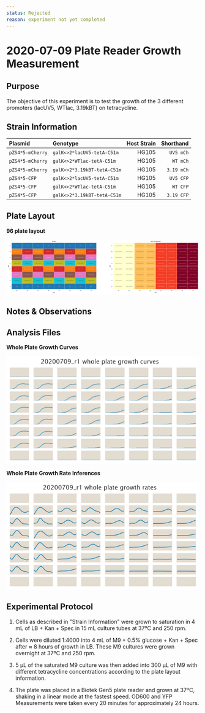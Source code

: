 ```yaml
---
status: Rejected
reason: experiment not yet completed
---
```


# 2020-07-09 Plate Reader Growth Measurement

## Purpose
The objective of this experiment is to test the growth of the 3 different
promoters (lacUV5, WTlac, 3.19kBT) on tetracycline.

## Strain Information

| Plasmid | Genotype | Host Strain | Shorthand |
| :------ | :------- | ----------: | --------: |
| `pZS4*5-mCherry`| `galK<>2*lacUV5-tetA-C51m` | HG105 |`UV5 mCh` |
| `pZS4*5-mCherry`| `galK<>2*WTlac-tetA-C51m` | HG105 |`WT mCh` |
| `pZS4*5-mCherry`| `galK<>2*3.19kBT-tetA-C51m` | HG105 |`3.19 mCh` |
| `pZS4*5-CFP`| `galK<>2*lacUV5-tetA-C51m` | HG105 |`UV5 CFP` |
| `pZS4*5-CFP`| `galK<>2*WTlac-tetA-C51m` | HG105 |`WT CFP` |
| `pZS4*5-CFP`| `galK<>2*3.19kBT-tetA-C51m` | HG105 |`3.19 CFP` |

## Plate Layout

**96 plate layout**

![plate layout](output/plate_layout.png)


## Notes & Observations


## Analysis Files

**Whole Plate Growth Curves**

![plate layout](output/growth_plate_summary.png)

**Whole Plate Growth Rate Inferences**

![plate layout](output/growth_rate_summary.png)

## Experimental Protocol

1. Cells as described in "Strain Information" were grown to saturation in 4 mL
   of LB + Kan + Spec in 15 mL culture tubes at 37ºC and 250 rpm.

2. Cells were diluted 1:4000 into 4 mL of M9 + 0.5% glucose + Kan + Spec after ≈
   8 hours of growth in LB. These M9 cultures were grown overnight at 37ºC and
   250 rpm.

3. 5 µL of the saturated M9 culture was then added into 300 µL of M9  with
   different tetracycline concentrations according to the plate layout
   information.

4. The plate was placed in a Biotek Gen5 plate reader and grown at 37ºC, shaking
   in a linear mode at the fastest speed. OD600 and YFP Measurements were taken
   every 20 minutes for approximately 24 hours.
